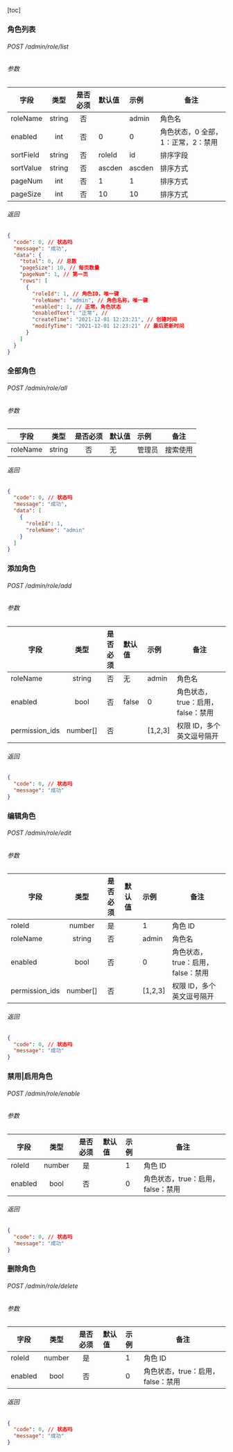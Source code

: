 [toc]

### 角色列表

###### POST /admin/role/list

###### 参数

| 字段      |  类型  | 是否必须 | 默认值 | 示例   | 备注                               |
| --------- | :----: | :------: | :----- | :----- | ---------------------------------- |
| roleName  | string |    否    |        | admin  | 角色名                             |
| enabled   |  int   |    否    | 0      | 0      | 角色状态，0 全部，1：正常，2：禁用 |
| sortField | string |    否    | roleId | id     | 排序字段                           |
| sortValue | string |    否    | ascden | ascden | 排序方式                           |
| pageNum   |  int   |    否    | 1      | 1      | 排序方式                           |
| pageSize  |  int   |    否    | 10     | 10     | 排序方式                           |

###### 返回

```json
{
  "code": 0, // 状态吗
  "message": "成功",
  "data": {
    "total": 0, // 总数
    "pageSize": 10, // 每页数量
    "pageNum": 1, // 第一页
    "rows": [
      {
        "roleId": 1, // 角色ID，唯一键
        "roleName": "admin", // 角色名称，唯一键
        "enabled": 1, // 正常，角色状态
        "enabledText": "正常", //
        "createTime": "2021-12-01 12:23:21", // 创建时间
        "modifyTime": "2021-12-01 12:23:21" // 最后更新时间
      }
    ]
  }
}
```

### 全部角色

###### POST /admin/role/all

###### 参数

| 字段     |  类型  | 是否必须 | 默认值 | 示例   | 备注     |
| -------- | :----: | :------: | :----- | :----- | -------- |
| roleName | string |    否    | 无     | 管理员 | 搜索使用 |

###### 返回

```json
{
  "code": 0, // 状态吗
  "message": "成功",
  "data": [
    {
      "roleId": 1,
      "roleName": "admin"
    }
  ]
}
```

### 添加角色

###### POST /admin/role/add

###### 参数

| 字段           |   类型   | 是否必须 | 默认值 | 示例    | 备注                              |
| -------------- | :------: | :------: | :----- | :------ | --------------------------------- |
| roleName       |  string  |    否    | 无     | admin   | 角色名                            |
| enabled        |   bool   |    否    | false  | 0       | 角色状态，true：启用，false：禁用 |
| permission_ids | number[] |    否    |        | [1,2,3] | 权限 ID，多个英文逗号隔开         |

###### 返回

```json
{
  "code": 0, // 状态吗
  "message": "成功"
}
```

### 编辑角色

###### POST /admin/role/edit

###### 参数

| 字段           |   类型   | 是否必须 | 默认值 | 示例    | 备注                              |
| -------------- | :------: | :------: | :----- | :------ | --------------------------------- |
| roleId         |  number  |    是    |        | 1       | 角色 ID                           |
| roleName       |  string  |    否    |        | admin   | 角色名                            |
| enabled        |   bool   |    否    |        | 0       | 角色状态，true：启用，false：禁用 |
| permission_ids | number[] |    否    |        | [1,2,3] | 权限 ID，多个英文逗号隔开         |

###### 返回

```json
{
  "code": 0, // 状态吗
  "message": "成功"
}
```

### 禁用|启用角色

###### POST /admin/role/enable

###### 参数

| 字段    |  类型  | 是否必须 | 默认值 | 示例 | 备注                              |
| ------- | :----: | :------: | :----- | :--- | --------------------------------- |
| roleId  | number |    是    |        | 1    | 角色 ID                           |
| enabled |  bool  |    否    |        | 0    | 角色状态，true：启用，false：禁用 |

###### 返回

```json
{
  "code": 0, // 状态吗
  "message": "成功"
}
```

### 删除角色

###### POST /admin/role/delete

###### 参数

| 字段    |  类型  | 是否必须 | 默认值 | 示例 | 备注                              |
| ------- | :----: | :------: | :----- | :--- | --------------------------------- |
| roleId  | number |    是    |        | 1    | 角色 ID                           |
| enabled |  bool  |    否    |        | 0    | 角色状态，true：启用，false：禁用 |

###### 返回

```json
{
  "code": 0, // 状态吗
  "message": "成功"
}
```
